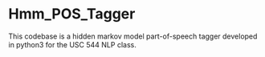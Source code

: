 # Hmm_POS_Tagger

This codebase is a hidden markov model part-of-speech tagger developed in python3 for the USC 544 NLP class. 
